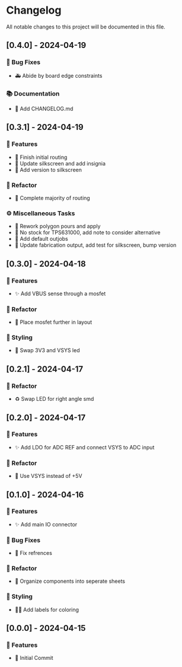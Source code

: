 # Changelog

All notable changes to this project will be documented in this file.

## [0.4.0] - 2024-04-19

### 🐛 Bug Fixes

- :ambulance: Abide by board edge constraints

### 📚 Documentation

- :memo: Add CHANGELOG.md

## [0.3.1] - 2024-04-19

### 🚀 Features

- :construction: Finish initial routing
- :lipstick: Update silkscreen and add insignia
- :lipstick: Add version to silkscreen

### 🚜 Refactor

- :construction: Complete majority of routing

### ⚙️ Miscellaneous Tasks

- :construction: Rework polygon pours and apply
- :memo: No stock for TPS631000, add note to consider alternative
- :wrench: Add default outjobs
- :wrench: Update fabrication output, add test for silkscreen, bump version

## [0.3.0] - 2024-04-18

### 🚀 Features

- :sparkles: Add VBUS sense through a mosfet

### 🚜 Refactor

- :art: Place mosfet further in layout

### 🎨 Styling

- :construction: Swap 3V3 and VSYS led

## [0.2.1] - 2024-04-17

### 🚜 Refactor

- :recycle: Swap LED for right angle smd

## [0.2.0] - 2024-04-17

### 🚀 Features

- :sparkles: Add LDO for ADC REF and connect VSYS to ADC input

### 🚜 Refactor

- :truck: Use VSYS instead of +5V

## [0.1.0] - 2024-04-16

### 🚀 Features

- :sparkles: Add main IO connector

### 🐛 Bug Fixes

- :bug: Fix refrences

### 🚜 Refactor

- :art: Organize components into seperate sheets

### 🎨 Styling

- :technologist: Add labels for coloring

## [0.0.0] - 2024-04-15

### 🚀 Features

- :tada: Initial Commit

<!-- generated by git-cliff -->
